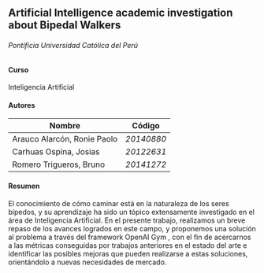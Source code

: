 Artificial Intelligence academic investigation about Bipedal Walkers
------

###### Pontificia Universidad Católica del Perú

#### Curso

Inteligencia Artificial

#### Autores

| Nombre                          | Código     |
| ------------------------------- | ---------- |
| Arauco Alarcón, Ronie Paolo     | *20140880* |
| Carhuas Ospina, Josias          | *20122631* |
| Romero Trigueros, Bruno         | *20141272* |

#### Resumen

El conocimiento de cómo caminar está en la naturaleza de los seres bípedos, y su aprendizaje ha sido un tópico extensamente investigado en el área de Inteligencia Artificial. En el presente trabajo, realizamos un breve repaso de los avances logrados en este campo, y proponemos una solución al problema a través del framework OpenAI Gym , con el fin de acercarnos a las métricas conseguidas por trabajos anteriores en el estado del arte e identificar las posibles mejoras que pueden realizarse a estas soluciones, orientándolo a nuevas necesidades de mercado.
